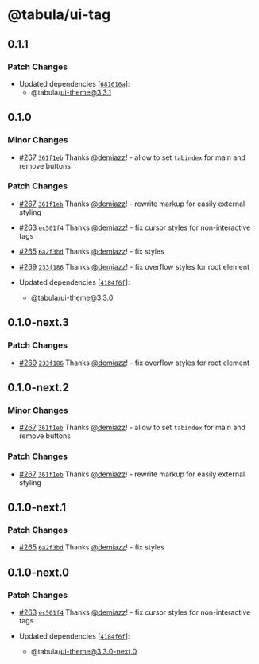 # @tabula/ui-tag

## 0.1.1

### Patch Changes

- Updated dependencies [[`681616a`](https://github.com/ReTable/ui-kit/commit/681616a422435adcff27b043ee1c6003647183bd)]:
  - @tabula/ui-theme@3.3.1

## 0.1.0

### Minor Changes

- [#267](https://github.com/ReTable/ui-kit/pull/267) [`361f1eb`](https://github.com/ReTable/ui-kit/commit/361f1eb5cd00b252c135968b8ad30cb4ba414cea) Thanks [@demiazz](https://github.com/demiazz)! - allow to set `tabindex` for main and remove buttons

### Patch Changes

- [#267](https://github.com/ReTable/ui-kit/pull/267) [`361f1eb`](https://github.com/ReTable/ui-kit/commit/361f1eb5cd00b252c135968b8ad30cb4ba414cea) Thanks [@demiazz](https://github.com/demiazz)! - rewrite markup for easily external styling

- [#263](https://github.com/ReTable/ui-kit/pull/263) [`ec501f4`](https://github.com/ReTable/ui-kit/commit/ec501f47396f97a989932d298a4f0c4d5152cab1) Thanks [@demiazz](https://github.com/demiazz)! - fix cursor styles for non-interactive tags

- [#265](https://github.com/ReTable/ui-kit/pull/265) [`6a2f3bd`](https://github.com/ReTable/ui-kit/commit/6a2f3bd3a27db6fe8682b265d01aab8a112c2574) Thanks [@demiazz](https://github.com/demiazz)! - fix styles

- [#269](https://github.com/ReTable/ui-kit/pull/269) [`233f186`](https://github.com/ReTable/ui-kit/commit/233f1865f216b3303db14c37ad76a89ec50cd82d) Thanks [@demiazz](https://github.com/demiazz)! - fix overflow styles for root element

- Updated dependencies [[`4184f6f`](https://github.com/ReTable/ui-kit/commit/4184f6feba8a0ceb2c8832619e62cf237a283b4a)]:
  - @tabula/ui-theme@3.3.0

## 0.1.0-next.3

### Patch Changes

- [#269](https://github.com/ReTable/ui-kit/pull/269) [`233f186`](https://github.com/ReTable/ui-kit/commit/233f1865f216b3303db14c37ad76a89ec50cd82d) Thanks [@demiazz](https://github.com/demiazz)! - fix overflow styles for root element

## 0.1.0-next.2

### Minor Changes

- [#267](https://github.com/ReTable/ui-kit/pull/267) [`361f1eb`](https://github.com/ReTable/ui-kit/commit/361f1eb5cd00b252c135968b8ad30cb4ba414cea) Thanks [@demiazz](https://github.com/demiazz)! - allow to set `tabindex` for main and remove buttons

### Patch Changes

- [#267](https://github.com/ReTable/ui-kit/pull/267) [`361f1eb`](https://github.com/ReTable/ui-kit/commit/361f1eb5cd00b252c135968b8ad30cb4ba414cea) Thanks [@demiazz](https://github.com/demiazz)! - rewrite markup for easily external styling

## 0.1.0-next.1

### Patch Changes

- [#265](https://github.com/ReTable/ui-kit/pull/265) [`6a2f3bd`](https://github.com/ReTable/ui-kit/commit/6a2f3bd3a27db6fe8682b265d01aab8a112c2574) Thanks [@demiazz](https://github.com/demiazz)! - fix styles

## 0.1.0-next.0

### Patch Changes

- [#263](https://github.com/ReTable/ui-kit/pull/263) [`ec501f4`](https://github.com/ReTable/ui-kit/commit/ec501f47396f97a989932d298a4f0c4d5152cab1) Thanks [@demiazz](https://github.com/demiazz)! - fix cursor styles for non-interactive tags

- Updated dependencies [[`4184f6f`](https://github.com/ReTable/ui-kit/commit/4184f6feba8a0ceb2c8832619e62cf237a283b4a)]:
  - @tabula/ui-theme@3.3.0-next.0
